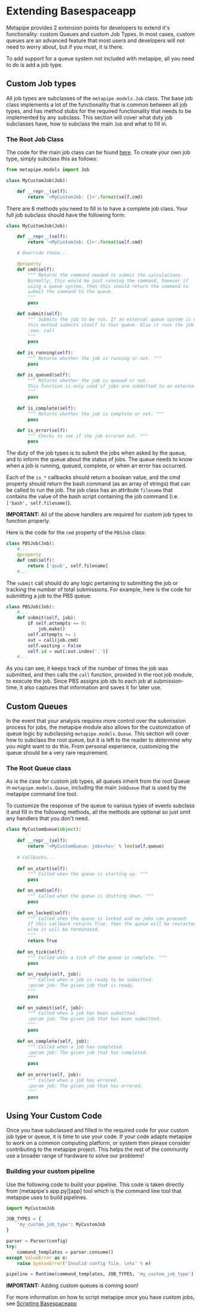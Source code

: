 # Extending Basespaceapp

Metapipe provides 2 extension points for developers to extend it's functionality: custom Queues and custom Job Types. In most cases, custom queues are an advanced feature that most users and developers will not need to worry about, but if you must, it is there.

To add support for a queue system not included with metapipe, all you need to do is add a job type.


## Custom Job types

All job types are subclasses of the `metapipe.models.Job` class. The base job class implements a lot of the functionality that is common between all job types, and has method stubs for the required functionality that needs to be implemented by any subclass. This section will cover what duty job subclasses have, how to subclass the main `Job` and what to fill in.


### The Root Job Class

The code for the main job class can be found [here][job]. To create your own job type, simply subclass this as follows:

```python
from metapipe.models import Job

class MyCustomJob(Job):

    def __repr__(self):
        return '<MyCustomJob: {}>'.format(self.cmd)
```

There are 6 methods you need to fill in to have a complete job class. Your full job subclass should have the following form:

```python 
class MyCustomJob(Job):

    def __repr__(self):
        return '<MyCustomJob: {}>'.format(self.cmd)

    # Override these...

    @property
    def cmd(self):
        """ Returns the command needed to submit the calculations. 
        Normally, this would be just running the command, however if 
        using a queue system, then this should return the command to 
        submit the command to the queue.
        """
        pass

    def submit(self):
        """ Submits the job to be run. If an external queue system is used,
        this method submits itself to that queue. Else it runs the job itself.
        :see: call
        """
        pass
        
    def is_running(self):
        """ Returns whether the job is running or not. """
        pass

    def is_queued(self):
        """ Returns whether the job is queued or not. 
        This function is only used if jobs are submitted to an external queue.
        """
        pass
        
    def is_complete(self):
        """ Returns whether the job is complete or not. """
        pass

    def is_error(self):
        """ Checks to see if the job errored out. """
        pass
```

The duty of the job types is to submit the jobs when asked by the queue, and to inform the queue about the status of jobs. The queue needs to know when a job is running, queued, complete, or when an error has occurred. 

Each of the `is_*` callbacks should return a boolean value, and the cmd property should return the bash command (as an array of strings) that can be called to run the job. The job class has an attribute `filename` that contains the value of the bash script containing the job command (i.e. `['bash', self.filename]`).

**IMPORTANT:** All of the above handlers are required for custom job types to function properly.

Here is the code for the `cmd` property of the `PBSJob` class:

```python
class PBSJob(Job):
    #...
    @property
    def cmd(self):
        return ['qsub', self.filename]
    #...
```

The `submit` call should do any logic pertaining to submitting the job or tracking the number of total submissions. For example, here is the code for submitting a job to the PBS queue:

```python
class PBSJob(Job):
    #...
    def submit(self, job):
        if self.attempts == 0:
            job.make()
        self.attempts += 1
        out = call(job.cmd)
        self.waiting = False
        self.id = out[:out.index('.')]
    #...
```

As you can see, it keeps track of the number of times the job was submitted, and then calls the `call` function, provided in the root job module, to execute the job. Since PBS assigns job ids to each job at submission-time, it also captures that information and saves it for later use.

[job]: https://github.com/TorkamaniLab/metapipe/blob/master/metapipe/models/job.py#L20
 
 
## Custom Queues

In the event that your analysis requires more control over the submission process for jobs, the metapipe module also allows for the customization of queue logic by subclassing `metapipe.models.Queue`. This section will cover how to subclass the root queue, but it is left to the reader to determine why you might want to do this. From personal experience, customizing the queue should be a very rare requirement.


### The Root Queue class

As is the case for custom job types, all queues inherit from the root Queue in `metapipe.models.Queue`, including the main `JobQueue` that is used by the metapipe command line tool.

To customize the response of the queue to various types of events subclass it and fill in the following methods, all the methods are optional so just omit any handlers that you don't need.

```python
class MyCustomQueue(object):
                    
    def __repr__(self):
        return '<MyCustomQueue: jobs=%s>' % len(self.queue)
                        
    # Callbacks...
        
    def on_start(self):
        """ Called when the queue is starting up. """
        pass

    def on_end(self):
        """ Called when the queue is shutting down. """
        pass
    
    def on_locked(self):
        """ Called when the queue is locked and no jobs can proceed. 
        If this callback returns True, then the queue will be restarted,
        else it will be terminated.
        """
        return True
        
    def on_tick(self):
        """ Called when a tick of the queue is complete. """
        pass
    
    def on_ready(self, job):
        """ Called when a job is ready to be submitted. 
        :param job: The given job that is ready.
        """ 
        pass
        
    def on_submit(self, job):
        """ Called when a job has been submitted. 
        :param job: The given job that has been submitted.
        """ 
        pass
        
    def on_complete(self, job):
        """ Called when a job has completed. 
        :param job: The given job that has completed.
        """ 
        pass
        
    def on_error(self, job):
        """ Called when a job has errored. 
        :param job: The given job that has errored.
        """ 
        pass
```
 
 
## Using Your Custom Code

Once you have subclassed and filled in the required code for your custom job type or queue, it is time to use your code. If your code adapts metapipe to work on a common computing platform, or system then please consider contributing to the metapipe project. This helps the rest of the community use a broader range of hardware to solve our problems!


### Building your custom pipeline

Use the following code to build your pipeline. This code is taken directly from [metapipe's app.py][app] tool which is the command line tool that metapipe uses to build pipelines.

```python
import MyCustomJob

JOB_TYPES = {
    'my_custom_job_type': MyCustomJob
}

parser = Parser(config)
try:
    command_templates = parser.consume()
except ValueError as e:
    raise SyntaxError('Invalid config file. \n%s' % e)

pipeline = Runtime(command_templates, JOB_TYPES, 'my_custom_job_type')
```

**IMPORTANT:** Adding custom queues is coming soon!

For more information on how to script metapipe once you have custom jobs, see [Scripting Basespaceapp](scripting.html)
 
 
